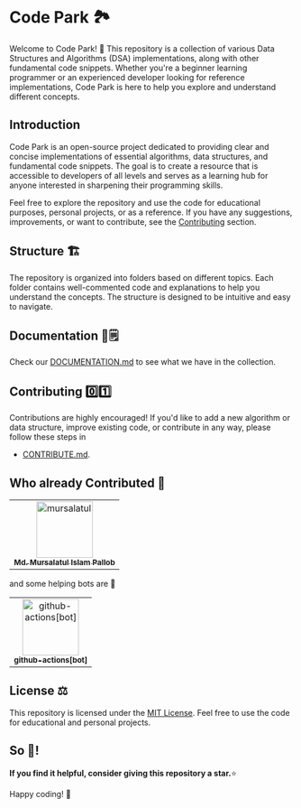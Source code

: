 # Code Park 🏞

Welcome to Code Park! 🌳 This repository is a collection of various Data Structures and Algorithms (DSA) implementations, along with other fundamental code snippets. Whether you're a beginner learning programmer or an experienced developer looking for reference implementations, Code Park is here to help you explore and understand different concepts.

## Introduction
Code Park is an open-source project dedicated to providing clear and concise implementations of essential algorithms, data structures, and fundamental code snippets. The goal is to create a resource that is accessible to developers of all levels and serves as a learning hub for anyone interested in sharpening their programming skills.

Feel free to explore the repository and use the code for educational purposes, personal projects, or as a reference. If you have any suggestions, improvements, or want to contribute, see the [Contributing](#contributing) section.

## Structure 🏗️
The repository is organized into folders based on different topics. Each folder contains well-commented code and explanations to help you understand the concepts. The structure is designed to be intuitive and easy to navigate.

## Documentation 📖🗒️
Check our [DOCUMENTATION.md](DOCUMENTATION.md) to see what we have in the collection.

## Contributing 0️⃣1️⃣
Contributions are highly encouraged! If you'd like to add a new algorithm or data structure, improve existing code, or contribute in any way, please follow these steps in 
- [CONTRIBUTE.md](CONTRIBUTE.md).


<!-- following two sections will be removed in future, if have many contributors.-->
## Who already Contributed 🦸


<!-- readme: contributors -start -->
<table>
<tr>
    <td align="center">
        <a href="https://github.com/mursalatul">
            <img src="https://avatars.githubusercontent.com/u/79168756?v=4" width="100;" alt="mursalatul"/>
            <br />
            <sub><b>Md. Mursalatul Islam Pallob</b></sub>
        </a>
    </td></tr>
</table>
<!-- readme: contributors -end -->
<p>and some helping bots are 🤖</p>
<!-- readme: bots -start -->
<table>
<tr>
    <td align="center">
        <a href="https://github.com/github-actions[bot]">
            <img src="https://avatars.githubusercontent.com/in/15368?v=4" width="100;" alt="github-actions[bot]"/>
            <br />
            <sub><b>github-actions[bot]</b></sub>
        </a>
    </td></tr>
</table>
<!-- readme: bots -end -->

## License ⚖️
This repository is licensed under the [MIT License](LICENSE).
Feel free to use the code for educational and personal projects.

## So 🤔!
<b>If you find it helpful, consider giving this repository a star.</b>⭐

Happy coding! 🚀
